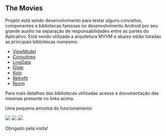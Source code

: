 **<h2>The Movies</h2>**

Projeto está sendo desenvolvimento para testar alguns conceitos, componentes e bibliotecas famosas no desenvolvimento Android por seu grande auxílio na separação de responsabilidades entre as partes do Aplicativo. Está sendo utilizada a arquitetura MVVM e abaixo estão listadas as principais bibliotecas nomesmo.

* [ViewModel](https://developer.android.com/topic/libraries/architecture/viewmodel)
* [Coroutines](https://developer.android.com/kotlin/coroutines)
* [LiveData](https://developer.android.com/topic/libraries/architecture/livedata)
* [Glide](https://github.com/bumptech/glide)
* [Koin](https://insert-koin.io/)
* [Retrofit](https://square.github.io/retrofit/)
* [Room](https://developer.android.com/topic/libraries/architecture/room)

Para mais detalhes das bibliotecas utilizadas acesse a documentação das mesmas presente no links acima.

Uma pequena amostra do funcionamento:

<img src="TheMovies/Screenshots/Splash.png?w=512"> <img src="TheMovies/Screenshots/Main.png?w=512"> <img src="TheMovies/Screenshots/Details.png?w=512">

Obrigado pela visita!
